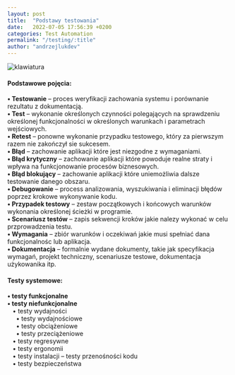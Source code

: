 ```yaml
---
layout: post
title:  "Podstawy testowania"
date:   2022-07-05 17:56:39 +0200
categories: Test Automation
permalink: "/testing/:title"
author: "andrzejlukdev"
---
```

<img src="/img/img_manual_test.JPG" alt="klawiatura">
<h4>Podstawowe pojęcia:</h4>
<p>
<b>• Testowanie</b> – proces weryfikacji zachowania systemu i porównanie rezultatu z dokumentacją.<br>
<b>• Test</b> – wykonanie określonych czynności polegających na sprawdzeniu określonej funkcjonalności w określonych warunkach i parametrach wejściowych.<br>
<b>• Retest</b> – ponowne wykonanie przypadku testowego, który za pierwszym razem nie zakończył sie sukcesem.<br>
<b>• Błąd</b> – zachowanie aplikacji które jest niezgodne z wymaganiami.<br>
<b>• Błąd krytyczny</b> – zachowanie aplikacji które powoduje realne straty i wpływa na funkcjonowanie procesów biznesowych.<br>
<b>• Błąd blokujący</b> – zachowanie aplikacji które uniemożliwia dalsze testowanie danego obszaru.<br>
<b>• Debugowanie</b> – process analizowania, wyszukiwania i eliminacji błędów poprzez krokowe wykonywanie kodu.<br>
<b>• Przypadek testowy</b> – zestaw początkowych i końcowych warunków wykonania określonej ścieżki w programie.<br>
<b>• Scenariusz testów</b> – zapis sekwencji kroków jakie nalezy wykonać w celu przprowadzenia testu.<br>
<b>• Wymagania</b> – zbiór warunków i oczekiwań jakie musi spełniać dana funkcjonalnośc lub aplikacja.<br>
<b>• Dokumentacja</b> – formalnie wydane dokumenty, takie jak specyfikacja wymagań, projekt techniczny, scenariusze testowe, dokumentacja użykowanika itp.<br>
</p>

<h4>Testy systemowe:</h4>
<p>
<b>• testy funkcjonalne</b><br>
<b>• testy niefunkcjonalne</b><br>
  &nbsp;&nbsp;&nbsp;• testy wydajności<br>
  &nbsp;&nbsp;&nbsp;&nbsp;&nbsp;• testy wydajnościowe<br>
  &nbsp;&nbsp;&nbsp;&nbsp;&nbsp;• testy obciążeniowe<br>
  &nbsp;&nbsp;&nbsp;&nbsp;&nbsp;• testy przeciążeniowe<br>
  &nbsp;&nbsp;&nbsp;• testy regresywne<br>
  &nbsp;&nbsp;&nbsp;• testy ergonomii<br>    
  &nbsp;&nbsp;&nbsp;• testy instalacji – testy przenośności kodu<br>
  &nbsp;&nbsp;&nbsp;• testy bezpieczeństwa<br>
</p>
